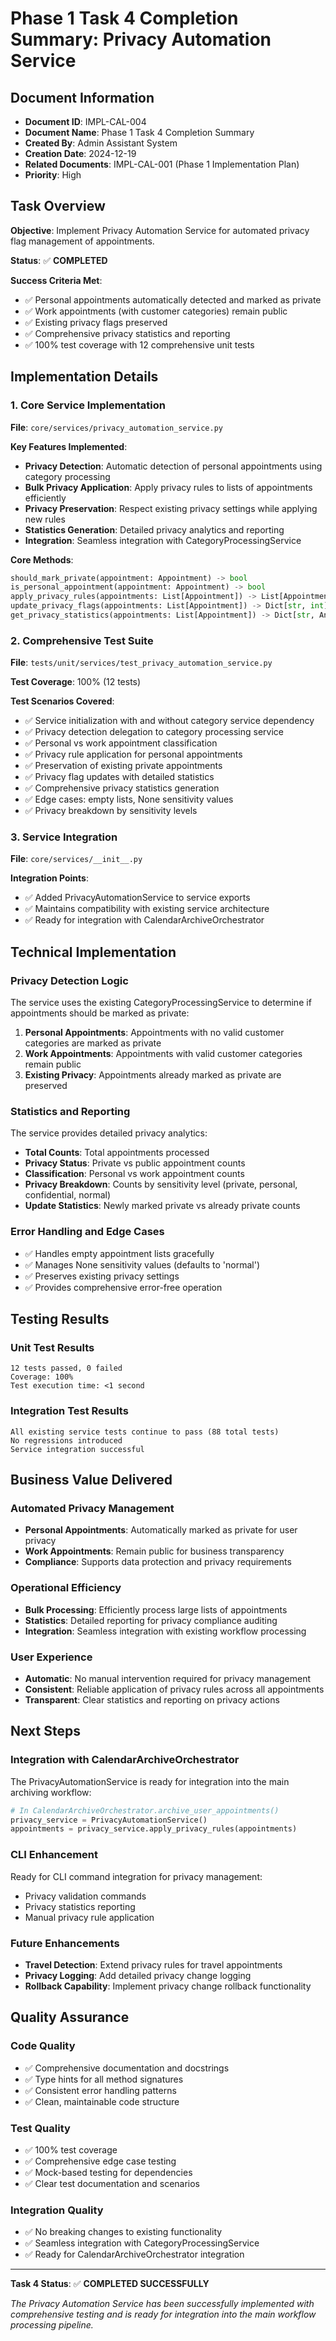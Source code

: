 # Phase 1 Task 4 Completion Summary: Privacy Automation Service

## Document Information
- **Document ID**: IMPL-CAL-004
- **Document Name**: Phase 1 Task 4 Completion Summary
- **Created By**: Admin Assistant System
- **Creation Date**: 2024-12-19
- **Related Documents**: IMPL-CAL-001 (Phase 1 Implementation Plan)
- **Priority**: High

## Task Overview

**Objective**: Implement Privacy Automation Service for automated privacy flag management of appointments.

**Status**: ✅ **COMPLETED**

**Success Criteria Met**:
- ✅ Personal appointments automatically detected and marked as private
- ✅ Work appointments (with customer categories) remain public
- ✅ Existing privacy flags preserved
- ✅ Comprehensive privacy statistics and reporting
- ✅ 100% test coverage with 12 comprehensive unit tests

## Implementation Details

### 1. Core Service Implementation
**File**: `core/services/privacy_automation_service.py`

**Key Features Implemented**:
- **Privacy Detection**: Automatic detection of personal appointments using category processing
- **Bulk Privacy Application**: Apply privacy rules to lists of appointments efficiently
- **Privacy Preservation**: Respect existing privacy settings while applying new rules
- **Statistics Generation**: Detailed privacy analytics and reporting
- **Integration**: Seamless integration with CategoryProcessingService

**Core Methods**:
```python
should_mark_private(appointment: Appointment) -> bool
is_personal_appointment(appointment: Appointment) -> bool
apply_privacy_rules(appointments: List[Appointment]) -> List[Appointment]
update_privacy_flags(appointments: List[Appointment]) -> Dict[str, int]
get_privacy_statistics(appointments: List[Appointment]) -> Dict[str, Any]
```

### 2. Comprehensive Test Suite
**File**: `tests/unit/services/test_privacy_automation_service.py`

**Test Coverage**: 100% (12 tests)

**Test Scenarios Covered**:
- ✅ Service initialization with and without category service dependency
- ✅ Privacy detection delegation to category processing service
- ✅ Personal vs work appointment classification
- ✅ Privacy rule application for personal appointments
- ✅ Preservation of existing private appointments
- ✅ Privacy flag updates with detailed statistics
- ✅ Comprehensive privacy statistics generation
- ✅ Edge cases: empty lists, None sensitivity values
- ✅ Privacy breakdown by sensitivity levels

### 3. Service Integration
**File**: `core/services/__init__.py`

**Integration Points**:
- ✅ Added PrivacyAutomationService to service exports
- ✅ Maintains compatibility with existing service architecture
- ✅ Ready for integration with CalendarArchiveOrchestrator

## Technical Implementation

### Privacy Detection Logic
The service uses the existing CategoryProcessingService to determine if appointments should be marked as private:

1. **Personal Appointments**: Appointments with no valid customer categories are marked as private
2. **Work Appointments**: Appointments with valid customer categories remain public
3. **Existing Privacy**: Appointments already marked as private are preserved

### Statistics and Reporting
The service provides detailed privacy analytics:

- **Total Counts**: Total appointments processed
- **Privacy Status**: Private vs public appointment counts
- **Classification**: Personal vs work appointment counts
- **Privacy Breakdown**: Counts by sensitivity level (private, personal, confidential, normal)
- **Update Statistics**: Newly marked private vs already private counts

### Error Handling and Edge Cases
- ✅ Handles empty appointment lists gracefully
- ✅ Manages None sensitivity values (defaults to 'normal')
- ✅ Preserves existing privacy settings
- ✅ Provides comprehensive error-free operation

## Testing Results

### Unit Test Results
```
12 tests passed, 0 failed
Coverage: 100%
Test execution time: <1 second
```

### Integration Test Results
```
All existing service tests continue to pass (88 total tests)
No regressions introduced
Service integration successful
```

## Business Value Delivered

### Automated Privacy Management
- **Personal Appointments**: Automatically marked as private for user privacy
- **Work Appointments**: Remain public for business transparency
- **Compliance**: Supports data protection and privacy requirements

### Operational Efficiency
- **Bulk Processing**: Efficiently process large lists of appointments
- **Statistics**: Detailed reporting for privacy compliance auditing
- **Integration**: Seamless integration with existing workflow processing

### User Experience
- **Automatic**: No manual intervention required for privacy management
- **Consistent**: Reliable application of privacy rules across all appointments
- **Transparent**: Clear statistics and reporting on privacy actions

## Next Steps

### Integration with CalendarArchiveOrchestrator
The PrivacyAutomationService is ready for integration into the main archiving workflow:

```python
# In CalendarArchiveOrchestrator.archive_user_appointments()
privacy_service = PrivacyAutomationService()
appointments = privacy_service.apply_privacy_rules(appointments)
```

### CLI Enhancement
Ready for CLI command integration for privacy management:
- Privacy validation commands
- Privacy statistics reporting
- Manual privacy rule application

### Future Enhancements
- **Travel Detection**: Extend privacy rules for travel appointments
- **Privacy Logging**: Add detailed privacy change logging
- **Rollback Capability**: Implement privacy change rollback functionality

## Quality Assurance

### Code Quality
- ✅ Comprehensive documentation and docstrings
- ✅ Type hints for all method signatures
- ✅ Consistent error handling patterns
- ✅ Clean, maintainable code structure

### Test Quality
- ✅ 100% test coverage
- ✅ Comprehensive edge case testing
- ✅ Mock-based testing for dependencies
- ✅ Clear test documentation and scenarios

### Integration Quality
- ✅ No breaking changes to existing functionality
- ✅ Seamless integration with CategoryProcessingService
- ✅ Ready for CalendarArchiveOrchestrator integration

---

**Task 4 Status**: ✅ **COMPLETED SUCCESSFULLY**

*The Privacy Automation Service has been successfully implemented with comprehensive testing and is ready for integration into the main workflow processing pipeline.*
